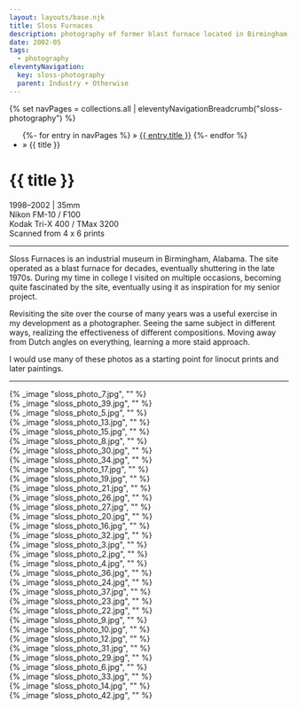 ```yaml
---
layout: layouts/base.njk
title: Sloss Furnaces
description: photography of former blast furnace located in Birmingham, Alabama
date: 2002-05
tags:
  - photography
eleventyNavigation:
  key: sloss-photography
  parent: Industry + Otherwise
---
```


<div class="container">
	<div class="row">
		<div class="col">
			{% set navPages = collections.all | eleventyNavigationBreadcrumb("sloss-photography") %}
			<ul class="post-metadata">
			{%- for entry in navPages %}
				<li{% if entry.url == page.url %} class="active-breadcrumb"{% endif %}>
    			» <a href="{{ entry.url }}">{{ entry.title }}</a>
  				</li>
			{%- endfor %}
				<li><active-breadcrumb>» {{ title }}</active-breadcrumb></li>
			</ul>
		<div class="col">
	</div>
	<div class="row">
		<div class="col-12 col-12-md col-4-lg">
			<h1>{{ title }}</h1>
			<figcaption>1998–2002 | 35mm</figcaption>
			<figcaption>Nikon FM-10 / F100</br>Kodak Tri-X 400 / TMax 3200</br>Scanned from 4 x 6 prints</figcaption>
			<hr>
			<p>Sloss Furnaces is an industrial museum in Birmingham, Alabama. The site operated as a blast furnace for decades, eventually shuttering in the late 1970s. During my time in college I visited on multiple occasions, becoming quite fascinated by the site, eventually using it as inspiration for my senior project.</p>
			<p>Revisiting the site over the course of many years was a useful exercise in my development as a photographer. Seeing the same subject in different ways, realizing the effectiveness of different compositions. Moving away from Dutch angles on everything, learning a more staid approach.</p>
			<p>I would use many of these photos as a starting point for linocut prints and later paintings.</p>
			<hr>
		</div>
		<div class="col-12 col-1-md col-1-lg"></div>
		<div class="col">
			{% _image "sloss_photo_7.jpg", "" %}
		</div>
	</div>
	<div class="row">
		<div class="col">
		{% _image "sloss_photo_39.jpg", "" %}
		</div>
	</div>
	<div class="row">
		<div class="col">
		{% _image "sloss_photo_5.jpg", "" %}
		</div>
		<div class="col">
		{% _image "sloss_photo_13.jpg", "" %}
		</div>
		<div class="col">
		{% _image "sloss_photo_15.jpg", "" %}
		</div>
	</div>
	<div class="row">
		<div class="col">
		{% _image "sloss_photo_8.jpg", "" %}
		</div>
	</div>
	<div class="row">
		<div class="col">
		{% _image "sloss_photo_30.jpg", "" %}
		</div>
		<div class="col">
		{% _image "sloss_photo_34.jpg", "" %}
		</div>
	</div>
	<div class="row">
		<div class="col">
		{% _image "sloss_photo_17.jpg", "" %}
		</div>
		<div class="col">
		{% _image "sloss_photo_19.jpg", "" %}
		</div>
		<div class="col">
		{% _image "sloss_photo_21.jpg", "" %}
		</div>
	</div>
	<div class="row">
		<div class="col">
		{% _image "sloss_photo_26.jpg", "" %}
		</div>
		<div class="col">
		{% _image "sloss_photo_27.jpg", "" %}
		</div>
	</div>	
	<div class="row">
		<div class="col">
		{% _image "sloss_photo_20.jpg", "" %}
		</div>
	</div>
	<div class="row">
		<div class="col">
		{% _image "sloss_photo_16.jpg", "" %}
		</div>
		<div class="col">
		{% _image "sloss_photo_32.jpg", "" %}
		</div>
	</div>
	<div class="row">
		<div class="col">
		{% _image "sloss_photo_3.jpg", "" %}
		</div>
		<div class="col">
		{% _image "sloss_photo_2.jpg", "" %}
		</div>
		<div class="col">
		{% _image "sloss_photo_4.jpg", "" %}
		</div>
	</div>
	<div class="row">
		<div class="col">
		{% _image "sloss_photo_36.jpg", "" %}
		</div>
		<div class="col">
		{% _image "sloss_photo_24.jpg", "" %}
		</div>
	</div>
	<div class="row">
		<div class="col">
		{% _image "sloss_photo_37.jpg", "" %}
		</div>
	</div>
	<div class="row">
		<div class="col">
		{% _image "sloss_photo_23.jpg", "" %}
		</div>
		<div class="col">
		{% _image "sloss_photo_22.jpg", "" %}
		</div>
	</div>
	<div class="row">
		<div class="col">
		{% _image "sloss_photo_9.jpg", "" %}
		</div>
		<div class="col">
		{% _image "sloss_photo_10.jpg", "" %}
		</div>
		<div class="col">
		{% _image "sloss_photo_12.jpg", "" %}
		</div>
	</div>	
	<div class="row">
		<div class="col">
		{% _image "sloss_photo_31.jpg", "" %}
		</div>
		<div class="col">
		{% _image "sloss_photo_29.jpg", "" %}
		</div>
	</div>	
	<div class="row">
		<div class="col">
		{% _image "sloss_photo_6.jpg", "" %}
		</div>
	</div>	
	<div class="row">
		<div class="col">
		{% _image "sloss_photo_33.jpg", "" %}
		</div>
		<div class="col">
		{% _image "sloss_photo_14.jpg", "" %}
		</div>
	</div>	
	<div class="row">
		<div class="col">
		{% _image "sloss_photo_42.jpg", "" %}
		</div>
	</div>
</div>